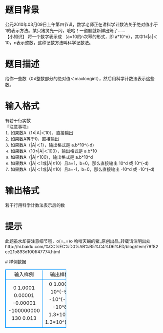 # 

 
 # 题目背景 
<p>公元2010年03月09日上午第四节课，数学老师正在讲科学计数法关于绝对值小于1的表示方法。某只猪灵光一闪，哦哈！一道题就新鲜出笼了&hellip;&hellip;<br />
【小知识】&nbsp;将一个数字表示成&nbsp;（a&times;10的n次幂的形式，即&nbsp;a*10^n），其中1&le;|a|＜10，n表示整数，这种记数方法叫科学记数法。</p> 

 
 # 题目描述 
<p>给你一些数（0&le;整数部分的绝对值＜maxlongint），然后用科学计数法表示这些数。</p> 

 
 # 输入格式 
<p>有若干行实数<br />
『注意事项』<br />
⒈&nbsp;如果数A（1&le;|A|＜10），直接输出<br />
⒉&nbsp;如果数A等于0，直接输出<br />
⒊&nbsp;如果数A（|A|＜1），输出格式是&nbsp;a.b*10^(-d)<br />
⒋&nbsp;如果数A（10&le;|A|＜100），输出格式是&nbsp;a.b*10<br />
⒌&nbsp;如果数A（|A|&ge;100），输出格式是&nbsp;a.b*10^d<br />
⒍&nbsp;如果数A（|A|＜1或|A|&ge;10）且a=1，b=0，那么直接输出&nbsp;10^d&nbsp;或&nbsp;10^(-d)<br />
⒎&nbsp;如果数A（|A|＜1或|A|&ge;10）且a=-1，b=0，那么直接输出&nbsp;-10^d&nbsp;或&nbsp;-10^(-d)</p> 

 
 # 输出格式 
<p>若干行用科学计数法表示后的数</p> 

 
 # 提示 
<p>此题虽水却要注意细节哦，o(&cap;_&cap;)o&nbsp;哈哈天蝎的猪_原创出品_转载请注明出处<br />
http://hi.baidu.com/%CC%EC%D0%AB%B5%C4%D6%ED/blog/item/78f82cc21b893d100ff47774.html</p> 
# 样例数据
<style>
        table,table tr th, table tr td { border:1px solid #0094ff; }
        table { width: 200px; min-height: 25px; line-height: 25px; text-align: center; border-collapse: collapse;}   
    </style>
<table>
	<tr>
		<td>输入样例</td>
		<td>输出样例</td>
	</tr>
<tr><td>0
1.0001
0.00001
-0.00001
-100000000
130
0.013</td><td>0
1.0001
10^(-5)
-10^(-5)
-10^8
1.3*10^2
1.3*10^(-2)</td></tr></table>
